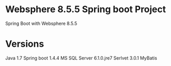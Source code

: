 # Websphere 8.5.5 Spring boot Project
Spring Boot with Websphere 8.5.5

# Versions
Java 1.7
Spring boot 1.4.4
MS SQL Server 6.1.0.jre7
Serlvet 3.0.1
MyBatis


